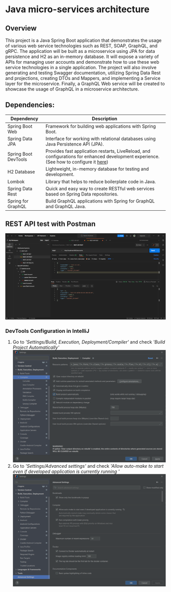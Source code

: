 # Java micro-services architecture


## Overview
This project is a Java Spring Boot application that demonstrates the usage of various web service technologies such as REST, SOAP, GraphQL, and gRPC. The application will be built as a microservice using JPA for data persistence and H2 as an in-memory database. It will expose a variety of APIs for managing user accounts and demonstrate how to use these web service technologies in a single application. The project will also involve generating and testing Swagger documentation, utilizing Spring Data Rest and projections, creating DTOs and Mappers, and implementing a Service layer for the microservice. Finally, a GraphQL Web service will be created to showcase the usage of GraphQL in a microservice architecture.

## Dependencies:

| Dependency                 | Description                                                                                                                                                |
|----------------------------|------------------------------------------------------------------------------------------------------------------------------------------------------------|
| Spring Boot Web            | Framework for building web applications with Spring Boot.                                                                                                  |
| Spring Data JPA            | Interface for working with relational databases using Java Persistence API (JPA).                                                                          |
| Spring Boot DevTools      | Provides fast application restarts, LiveReload, and configurations for enhanced development experience. (See how to configure it [here](#dev-tools-config)) |
| H2 Database                | Lightweight, in-memory database for testing and development.                                                                                               |
| Lombok                     | Library that helps to reduce boilerplate code in Java.                                                                                                     |
| Spring Data Rest           | Quick and easy way to create RESTful web services based on Spring Data repositories.                                                                       |
| Spring for GraphQL      | Build GraphQL applications with Spring for GraphQL and GraphQL Java.                                                                                       |

## REST API test with Postman
![Test REST API with Postman](assets/postmantest1.png)


### <h3 id = "dev-tools-config">DevTools Configuration in IntelliJ</h3>
1. Go to *'Settings/Build, Execution, Deployment/Compiler'* and check *'Build Project Automatically'*
![devtools step 1](assets/devtools%20step%201.png)
2. Go to *'Settings/Advanced settings'* and check *'Allow auto-make to start even if developed application is currently running '*
![devtools step 2](assets/devtools%20step%202.png)

